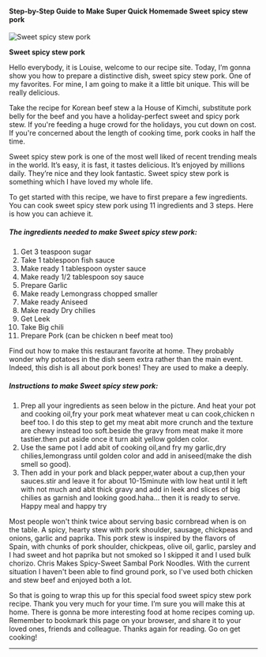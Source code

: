             

#### Step-by-Step Guide to Make Super Quick Homemade Sweet spicy stew pork

![Sweet spicy stew pork](https://img-global.cpcdn.com/recipes/4f21f7e176070f6c/751x532cq70/sweet-spicy-stew-pork-recipe-main-photo.jpg)

**Sweet spicy stew pork**

Hello everybody, it is Louise, welcome to our recipe site. Today, I’m gonna show you how to prepare a distinctive dish, sweet spicy stew pork. One of my favorites. For mine, I am going to make it a little bit unique. This will be really delicious.

Take the recipe for Korean beef stew a la House of Kimchi, substitute pork belly for the beef and you have a holiday-perfect sweet and spicy pork stew. If you're feeding a huge crowd for the holidays, you cut down on cost. If you're concerned about the length of cooking time, pork cooks in half the time.

Sweet spicy stew pork is one of the most well liked of recent trending meals in the world. It’s easy, it is fast, it tastes delicious. It’s enjoyed by millions daily. They’re nice and they look fantastic. Sweet spicy stew pork is something which I have loved my whole life.

To get started with this recipe, we have to first prepare a few ingredients. You can cook sweet spicy stew pork using 11 ingredients and 3 steps. Here is how you can achieve it.

##### The ingredients needed to make Sweet spicy stew pork:

1.  Get 3 teaspoon sugar
2.  Take 1 tablespoon fish sauce
3.  Make ready 1 tablespoon oyster sauce
4.  Make ready 1/2 tablespoon soy sauce
5.  Prepare Garlic
6.  Make ready Lemongrass chopped smaller
7.  Make ready Aniseed
8.  Make ready Dry chilies
9.  Get Leek
10.  Take Big chili
11.  Prepare Pork (can be chicken n beef meat too)

Find out how to make this restaurant favorite at home. They probably wonder why potatoes in the dish seem extra rather than the main event. Indeed, this dish is all about pork bones! They are used to make a deeply.

##### Instructions to make Sweet spicy stew pork:

1.  Prep all your ingredients as seen below in the picture. And heat your pot and cooking oil,fry your pork meat whatever meat u can cook,chicken n beef too. I do this step to get my meat abit more crunch and the texture are chewy instead too soft.beside the gravy from meat make it more tastier.then put aside once it turn abit yellow golden color.
2.  Use the same pot I add abit of cooking oil,and fry my garlic,dry chilies,lemongrass until golden color and add in aniseed(make the dish smell so good).
3.  Then add in your pork and black pepper,water about a cup,then your sauces.stir and leave it for about 10-15minute with low heat until it left with not much and abit thick gravy and add in leek and slices of big chilies as garnish and looking good.haha… then it is ready to serve. Happy meal and happy try

Most people won't think twice about serving basic cornbread when is on the table. A spicy, hearty stew with pork shoulder, sausage, chickpeas and onions, garlic and paprika. This pork stew is inspired by the flavors of Spain, with chunks of pork shoulder, chickpeas, olive oil, garlic, parsley and I had sweet and hot paprika but not smoked so I skipped it and I used bulk chorizo. Chris Makes Spicy-Sweet Sambal Pork Noodles. With the current situation I haven't been able to find ground pork, so I've used both chicken and stew beef and enjoyed both a lot.

So that is going to wrap this up for this special food sweet spicy stew pork recipe. Thank you very much for your time. I’m sure you will make this at home. There is gonna be more interesting food at home recipes coming up. Remember to bookmark this page on your browser, and share it to your loved ones, friends and colleague. Thanks again for reading. Go on get cooking!

* * *